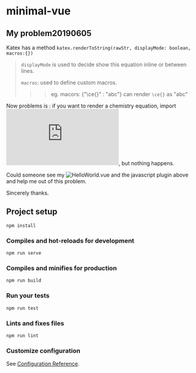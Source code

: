 # minimal-vue

## My problem20190605

Katex has a method `katex.renderToString(rawStr, displayMode: boolean, macros:{})`

>`displayMode` is used to decide show this equation inline or between lines.
>
>`macros`: used to define custom macros. 
>
>>>eg. macors: {"\ce{}" : "abc"} can render `\ce{}` as "abc"

Now problems is : if you want to render a chemistry equation, import ![mhchem plugin](https://github.com/KaTeX/KaTeX/blob/master/contrib/mhchem/mhchem.js), but nothing happens.

Could someone see my ![HelloWorld.vue](https://github.com/doraven/minimal-vue/blob/master/src/components/HelloWorld.vue) and the javascript plugin above and help me out of this problem.

Sincerely thanks.

## Project setup
```
npm install
```

### Compiles and hot-reloads for development
```
npm run serve
```

### Compiles and minifies for production
```
npm run build
```

### Run your tests
```
npm run test
```

### Lints and fixes files
```
npm run lint
```

### Customize configuration
See [Configuration Reference](https://cli.vuejs.org/config/).
